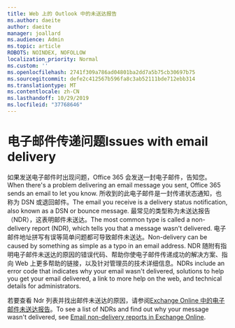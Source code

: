```yaml
---
title: Web 上的 Outlook 中的未送达报告
ms.author: daeite
author: daeite
manager: joallard
ms.audience: Admin
ms.topic: article
ROBOTS: NOINDEX, NOFOLLOW
localization_priority: Normal
ms.custom: ''
ms.openlocfilehash: 2741f309a786ad04801ba2dd7a5b75cb30697b75
ms.sourcegitcommit: defe2c412567b596fa8c3ab52111bde712ebb314
ms.translationtype: MT
ms.contentlocale: zh-CN
ms.lasthandoff: 10/29/2019
ms.locfileid: "37768646"
---
```

# <a name="issues-with-email-delivery"></a><span data-ttu-id="23da2-102">电子邮件传递问题</span><span class="sxs-lookup"><span data-stu-id="23da2-102">Issues with email delivery</span></span>

<span data-ttu-id="23da2-103">如果发送电子邮件时出现问题，Office 365 会发送一封电子邮件，告知您。</span><span class="sxs-lookup"><span data-stu-id="23da2-103">When there's a problem delivering an email message you sent, Office 365 sends an email to let you know.</span></span> <span data-ttu-id="23da2-104">所收到的此电子邮件是一封传递状态通知，也称为 DSN 或退回邮件。</span><span class="sxs-lookup"><span data-stu-id="23da2-104">The email you receive is a delivery status notification, also known as a DSN or bounce message.</span></span> <span data-ttu-id="23da2-105">最常见的类型称为未送达报告（NDR），这表明邮件未送达。</span><span class="sxs-lookup"><span data-stu-id="23da2-105">The most common type is called a non-delivery report (NDR), which tells you that a message wasn't delivered.</span></span> <span data-ttu-id="23da2-106">电子邮件地址拼写有误等简单问题都可导致邮件未送达。</span><span class="sxs-lookup"><span data-stu-id="23da2-106">Non-delivery can be caused by something as simple as a typo in an email address.</span></span> <span data-ttu-id="23da2-107">NDR 随附有指明电子邮件未送达的原因的错误代码、帮助你使电子邮件传递成功的解决方案、指向 Web 上更多帮助的链接，以及针对管理员的技术详细信息。</span><span class="sxs-lookup"><span data-stu-id="23da2-107">NDRs include an error code that indicates why your email wasn't delivered, solutions to help you get your email delivered, a link to more help on the web, and technical details for administrators.</span></span>

<span data-ttu-id="23da2-108">若要查看 Ndr 列表并找出邮件未送达的原因，请参阅[Exchange Online 中的电子邮件未送达报告](https://docs.microsoft.com/exchange/mail-flow-best-practices/non-delivery-reports-in-exchange-online/non-delivery-reports-in-exchange-online)。</span><span class="sxs-lookup"><span data-stu-id="23da2-108">To see a list of NDRs and find out why your message wasn't delivered, see [Email non-delivery reports in Exchange Online](https://docs.microsoft.com/exchange/mail-flow-best-practices/non-delivery-reports-in-exchange-online/non-delivery-reports-in-exchange-online).</span></span>